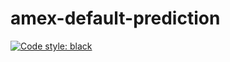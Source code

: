 # amex-default-prediction

[![Code style: black](https://img.shields.io/badge/code%20style-black-000000.svg)](https://github.com/psf/black)
